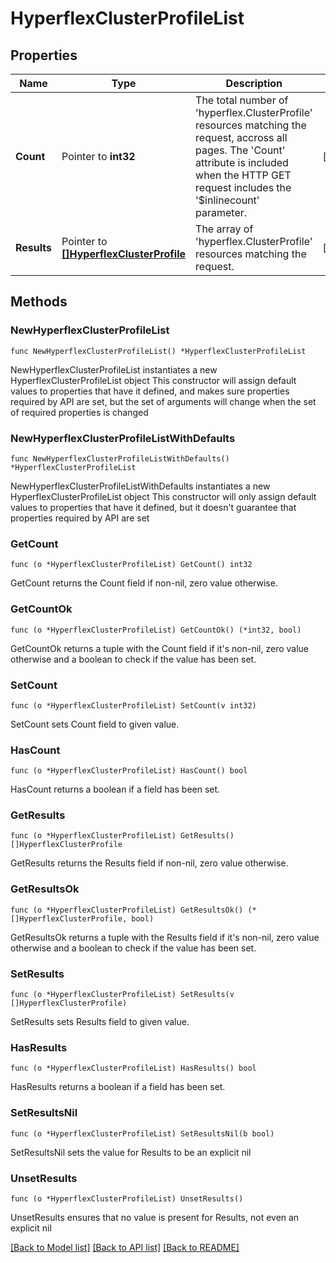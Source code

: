 # HyperflexClusterProfileList

## Properties

Name | Type | Description | Notes
------------ | ------------- | ------------- | -------------
**Count** | Pointer to **int32** | The total number of &#39;hyperflex.ClusterProfile&#39; resources matching the request, accross all pages. The &#39;Count&#39; attribute is included when the HTTP GET request includes the &#39;$inlinecount&#39; parameter. | [optional] 
**Results** | Pointer to [**[]HyperflexClusterProfile**](hyperflex.ClusterProfile.md) | The array of &#39;hyperflex.ClusterProfile&#39; resources matching the request. | [optional] 

## Methods

### NewHyperflexClusterProfileList

`func NewHyperflexClusterProfileList() *HyperflexClusterProfileList`

NewHyperflexClusterProfileList instantiates a new HyperflexClusterProfileList object
This constructor will assign default values to properties that have it defined,
and makes sure properties required by API are set, but the set of arguments
will change when the set of required properties is changed

### NewHyperflexClusterProfileListWithDefaults

`func NewHyperflexClusterProfileListWithDefaults() *HyperflexClusterProfileList`

NewHyperflexClusterProfileListWithDefaults instantiates a new HyperflexClusterProfileList object
This constructor will only assign default values to properties that have it defined,
but it doesn't guarantee that properties required by API are set

### GetCount

`func (o *HyperflexClusterProfileList) GetCount() int32`

GetCount returns the Count field if non-nil, zero value otherwise.

### GetCountOk

`func (o *HyperflexClusterProfileList) GetCountOk() (*int32, bool)`

GetCountOk returns a tuple with the Count field if it's non-nil, zero value otherwise
and a boolean to check if the value has been set.

### SetCount

`func (o *HyperflexClusterProfileList) SetCount(v int32)`

SetCount sets Count field to given value.

### HasCount

`func (o *HyperflexClusterProfileList) HasCount() bool`

HasCount returns a boolean if a field has been set.

### GetResults

`func (o *HyperflexClusterProfileList) GetResults() []HyperflexClusterProfile`

GetResults returns the Results field if non-nil, zero value otherwise.

### GetResultsOk

`func (o *HyperflexClusterProfileList) GetResultsOk() (*[]HyperflexClusterProfile, bool)`

GetResultsOk returns a tuple with the Results field if it's non-nil, zero value otherwise
and a boolean to check if the value has been set.

### SetResults

`func (o *HyperflexClusterProfileList) SetResults(v []HyperflexClusterProfile)`

SetResults sets Results field to given value.

### HasResults

`func (o *HyperflexClusterProfileList) HasResults() bool`

HasResults returns a boolean if a field has been set.

### SetResultsNil

`func (o *HyperflexClusterProfileList) SetResultsNil(b bool)`

 SetResultsNil sets the value for Results to be an explicit nil

### UnsetResults
`func (o *HyperflexClusterProfileList) UnsetResults()`

UnsetResults ensures that no value is present for Results, not even an explicit nil

[[Back to Model list]](../README.md#documentation-for-models) [[Back to API list]](../README.md#documentation-for-api-endpoints) [[Back to README]](../README.md)


